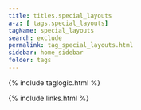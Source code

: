 ```yaml
---
title: titles.special_layouts
a-z: [ tags.special_layouts]
tagName: special_layouts
search: exclude
permalink: tag_special_layouts.html
sidebar: home_sidebar
folder: tags
---
```


{% include taglogic.html %}

{% include links.html %}
